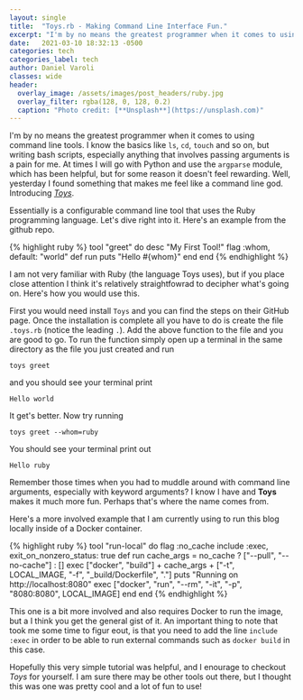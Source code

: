 ```yaml
---
layout: single
title:  "Toys.rb - Making Command Line Interface Fun."
excerpt: "I'm by no means the greatest programmer when it comes to using command line tools..."
date:   2021-03-10 18:32:13 -0500
categories: tech
categories_label: tech
author: Daniel Varoli
classes: wide
header:
  overlay_image: /assets/images/post_headers/ruby.jpg
  overlay_filter: rgba(128, 0, 128, 0.2)
  caption: "Photo credit: [**Unsplash**](https://unsplash.com)"
---
```


I'm by no means the greatest programmer when it comes to using command line tools. I know the basics like `ls`, `cd`, `touch` and so on, but writing bash scripts, especially anything that involves passing arguments is a pain for me. At times I will go with Python and use the `argparse` module, which has been helpful, but for some reason it doesn't feel rewarding. Well, yesterday I found something that makes me feel like a command line god. Introducing *[Toys](https://github.com/dazuma/toys)*.

Essentially is a configurable command line tool that uses the Ruby programming language. Let's dive right into it. Here's an example from the github repo.

{% highlight ruby %}
tool "greet" do
    desc "My First Tool!"
    flag :whom, default: "world"
    def run
        puts "Hello #{whom}"
    end
end
{% endhighlight %}

I am not very familiar with Ruby (the language Toys uses), but if you place close attention I think it's relatively straightfowrad to decipher what's going on. Here's how you would use this.

First you would need install `Toys` and you can find the steps on their GitHub page. Once the installation is complete all you have to do is create the file `.toys.rb` (notice the leading `.`). Add the above function to the file and you are good to go. To run the function simply open up a terminal in the same directory as the file you just created and run 
```
toys greet
```

and you should see your terminal print 
```
Hello world
```

It get's better. Now try running

```
toys greet --whom=ruby
```

You should see your terminal print out 

```
Hello ruby
``` 

Remember those times when you had to muddle around with command line arguments, especially with keyword arguments? I know I have and **Toys** makes it much more fun. Perhaps that's where the name comes from.

Here's a more involved example that I am currently using to run this blog locally inside of a Docker container. 

{% highlight ruby %}
tool "run-local" do
    flag :no_cache
    include :exec, exit_on_nonzero_status: true
    def run
        cache_args = no_cache ? ["--pull", "--no-cache"] : []
        exec ["docker", "build"] + cache_args +
            ["-t", LOCAL_IMAGE, "-f", "_build/Dockerfile", "."]
        puts "Running on http://localhost:8080"
        exec ["docker", "run", "--rm", "-it", "-p", "8080:8080", LOCAL_IMAGE]
    end
end
{% endhighlight %}

This one is a bit more involved and also requires Docker to run the image, but a I think you get the general gist of it. An important thing to note that took me some time to figur eout, is that you need to add the line `include :exec` in order to be able to run external commands such as `docker build` in this case. 

Hopefully this very simple tutorial was helpful, and I enourage to checkout *Toys* for yourself. I am sure there may be other tools out there, but I thought this was one was pretty cool and a lot of fun to use!